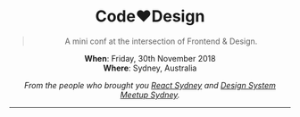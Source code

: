 <div align="center">
<h1>Code❤️Design</h1>

> A mini conf at the intersection of Frontend & Design.

**When**: Friday, 30th November 2018<br />
**Where**: Sydney, Australia

_From the people who brought you [React Sydney](https://www.meetup.com/React-Sydney/) and [Design System Meetup Sydney](http://designsystemmeetup.com/)._
</div>

---
